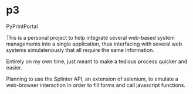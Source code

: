# p3
PyPrintPortal


This is a personal project to help integrate several web-based system managements into a single application, 
thus interfacing with several web systems simulatenously that all require the same information. 

Entirely on my own time, just meant to make a tedious process quicker and easier.

Planning to use the Splinter API, an extension of selenium, to emulate a web-browser interaction in order to 
fill forms and call javascript functions. 
